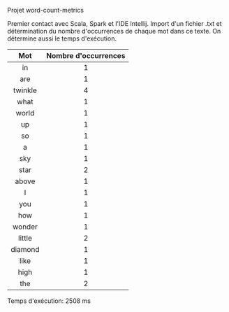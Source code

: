 Projet word-count-metrics

Premier contact avec Scala, Spark et l'IDE Intellij.
Import d'un fichier .txt et détermination du nombre d'occurrences de chaque mot 
dans ce texte. On détermine aussi le temps d'exécution.


| Mot| Nombre d'occurrences|
| :-----: | :-----: |
|in       |1        |
|are      |1        |
|twinkle  |4        |
|what     |1        |
|world    |1        |
|up       |1        |
|so       |1        |
|a        |1        |
|sky      |1        |
|star     |2        |
|above    |1        |
|I        |1        |
|you      |1        |
|how      |1        |
|wonder   |1        |
|little   |2        |
|diamond  |1        |
|like     |1        |
|high     |1        |
|the      |2        |

Temps d'exécution:  2508 ms
